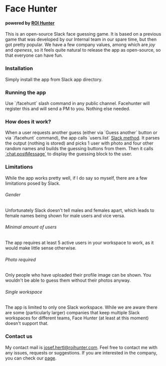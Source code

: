 <h1>Face Hunter</h1>
<h4>powered by <a href="https://www.roihunter.com/join-us">ROI Hunter</a></h4>
This is an open-source Slack face guessing game. It is based on a previous game that was developed by our Internal team in our spare time, but then got pretty popular. We have a few company values, among which are <i>joy</i> and <i>openess</i>, so it feels quite natural to release the app as open-source, so that everyone can have fun.

<h3>Installation</h3>
Simply install the app from Slack app directory.

<h3>Running the app</h3>
Use `/facehunt` slash command in any public channel. Facehunter will register this and will send a PM to you. Nothing else needed.

<h3>How does it work?</h3>
When a user requests another guess (either via `Guess another` button or via `/facehunt` command), the app calls `users.list` <a href="https://api.slack.com/methods/users.list">Slack method</a>. It parses the output (nothing is stored) and picks 1 user with photo and four other random names and builds the guessing buttons from them. Then it calls <a href="https://api.slack.com/methods/chat.postMessage">`chat.postMessage`</a> to display the guessing block to the user.

<h3>Limitations</h3>
While the app works pretty well, if I do say so myself, there are a few limitations posed by Slack.

<h6>Gender</h6>
Unfortunately Slack doesn't tell males and females apart, which leads to female names being shown for male users and vice versa.

<h6>Minimal amount of users</h6>
The app requires at least 5 active users in your workspace to work, as it would make little sense otherwise.

<h6>Photo required</h6>
Only people who have uploaded their profile image can be shown. You wouldn't be able to guess them without their photos anyway.

<h6>Single workspace</h6>
The app is limited to only one Slack workspace. While we are aware there are some (particularly larger) companies that keep multiple Slack workspaces for different teams, Face Hunter (at least at this moment) doesn't support that.

<h3>Contact us</h3>
My contact mail is <a href="mailto:josef.hertl@roihunter.com">josef.hertl@roihunter.com</a>. Feel free to contact me with any issues, requests or suggestions. If you are interested in the company, you can check our <a href="https://www.roihunter.com/join-us">page</a></h4>.
